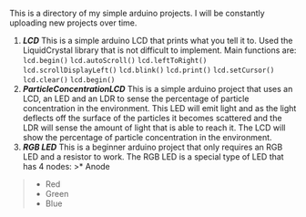This is a directory of my simple arduino projects. I will be constantly uploading new projects over time.
1. ***LCD***
This is a simple arduino LCD that prints what you tell it to. Used the LiquidCrystal library that is not difficult to implement. Main functions are:
```lcd.begin()```
```lcd.autoScroll()```
```lcd.leftToRight()```
```lcd.scrollDisplayLeft()```
```lcd.blink()```
```lcd.print()```
```lcd.setCursor()```
```lcd.clear()```
```lcd.begin()```
2. ***ParticleConcentrationLCD***
This is a simple arduino project that uses an LCD, an LED and an LDR to sense the percentage of particle concentration in the environment. This LED will emit light and as the light deflects off the surface of the particles it becomes scattered and the LDR will sense the amount of light that is able to reach it. The LCD will show the percentage of particle concentration in the environment. 
3. ***RGB LED***
This is a beginner arduino project that only requires an RGB LED and a resistor to work. The RGB LED is a special type of LED that has 4 nodes: >* Anode
> * Red 
> * Green
> * Blue
